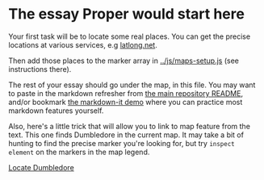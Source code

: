 # The essay Proper would start here

Your first task will be to locate some real places.  You can get the precise locations at various services, e.g [latlong.net](http://www.latlong.net/).

Then add those places to the marker array in [../js/maps-setup.js](../js/maps-setup.js) (see instructions there).

The rest of your essay should go under the map, in this file. You may want to paste in the markdown refresher from [the main repository README](../README.md), and/or bookmark [the markdown-it demo](https://markdown-it.github.io/) where you can practice most markdown features yourself. 

Also, here's a little trick that will allow you to link to map feature from the text. This one finds Dumbledore in the current map. It may take a bit of hunting to find the precise marker you're looking for, but try `inspect element` on the markers in the map legend. 

<a href="javascript:locateMapFeature(projectMap._layers[51]._layers[1])">Locate Dumbledore</a>

